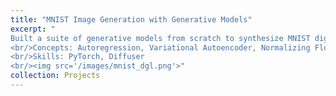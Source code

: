 ```yaml
---
title: "MNIST Image Generation with Generative Models"
excerpt: "
Built a suite of generative models from scratch to synthesize MNIST digits, including Autoregressive models, Variational Autoencoders (VAEs), Normalizing Flows, GANs, and Diffusion Models. Explored and compared the expressiveness and sample quality across these diverse generative paradigms.
<br/>Concepts: Autoregression, Variational Autoencoder, Normalizing Flows, Generative Adversarial networks, Diffusion
<br/>Skills: PyTorch, Diffuser
<br/><img src='/images/mnist_dgl.png'>"
collection: Projects
---
```


